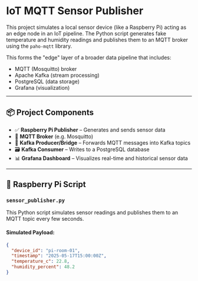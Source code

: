 # IoT MQTT Sensor Publisher

This project simulates a local sensor device (like a Raspberry Pi) acting as an edge node in an IoT pipeline. The Python script generates fake temperature and humidity readings and publishes them to an MQTT broker using the `paho-mqtt` library.

This forms the "edge" layer of a broader data pipeline that includes:
- MQTT (Mosquitto) broker
- Apache Kafka (stream processing)
- PostgreSQL (data storage)
- Grafana (visualization)

---

## 📦 Project Components

- ✅ **Raspberry Pi Publisher** – Generates and sends sensor data
- 🔄 **MQTT Broker** (e.g. Mosquitto)
- 🔁 **Kafka Producer/Bridge** – Forwards MQTT messages into Kafka topics
- 🗃 **Kafka Consumer** – Writes to a PostgreSQL database
- 📊 **Grafana Dashboard** – Visualizes real-time and historical sensor data

---

## 🍓 Raspberry Pi Script

### `sensor_publisher.py`

This Python script simulates sensor readings and publishes them to an MQTT topic every few seconds.

#### Simulated Payload:

```json
{
  "device_id": "pi-room-01",
  "timestamp": "2025-05-17T15:00:00Z",
  "temperature_c": 22.8,
  "humidity_percent": 48.2
}
